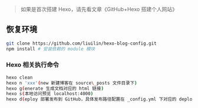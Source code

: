 > 如果是首次搭建 Hexo，请先看文章《GitHub+Hexo 搭建个人网站》
## 恢复环境

```bash
git clone https://github.com/liuilin/hexo-blog-config.git
npm install # 安装依赖的 module 模块
```

### Hexo 相关执行命令

```bash
hexo clean
hexo n 'xxx'(new 新建博客在 source\_posts 文件目录下)
hexo g(enerate 生成文档对应的 html 链接)
hexo s(本地访问预览 localhost:4000)
hexo d(eploy 部署发布到 GitHub，具体发布路径配置在 _config.yml 下对应的 deploy 配置)
```